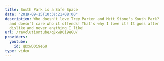 ```yaml
---
title: South Park is a Safe Space
date: "2019-09-15T10:38:21+08:00"
description: Who doesn't love Trey Parker and Matt Stone's South Park? It's so edgy
  and doesn't care who it offends! That's why I love it! It goes after everyone I
  dislike and never anything I like!
url: /revolutiontube/qDxwD0i9eGU/
providers:
  youtube:
    id: qDxwD0i9eGU
type: video
---
```

